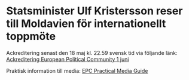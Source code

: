 # Statsminister Ulf Kristersson reser till Moldavien för internationellt toppmöte

Ackreditering senast den 18 maj kl. 22.59 svensk tid via följande länk: [Ackreditering European Political Community 1 juni](https://www.epcsummit2023.md/)

Praktisk information till media: [EPC Practical Media Guide](https://epcsummit2023.md/sites/default/files/EPC%20Practical%20Media%20Guide.pdf)

